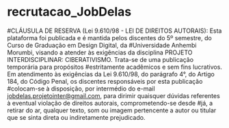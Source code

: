 # recrutacao_JobDelas

#CLÁUSULA DE RESERVA (Lei 9.610/98 - LEI DE DIREITOS AUTORAIS): Esta plataforma foi publicada e é mantida pelos discentes do 5º semestre, do Curso de Graduação em Design Digital, da 
#Universidade Anhembi Morumbi, visando a atender às exigências da disciplina PROJETO INTERDISCIPLINAR: CIBERATIVISMO. Trata-se de uma publicação temporária para propósitos 
#estritamente acadêmicos e sem fins lucrativos. Em atendimento às exigências da Lei 9.610/98, do parágrafo 4°, do Artigo 184, do Código Penal, os discentes responsáveis por esta publicação 
#colocam-se à disposição, por intermédio do e-mail jobdelas.projetointer@gmail.com, para dirimir quaisquer dúvidas referentes à eventual violação de direitos autorais, comprometendo-se desde 
#já, a retirar do ar, qualquer texto, som ou imagem pertencente a autor ou titular que se sinta direta ou indiretamente prejudicado.
